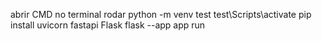 abrir CMD no terminal
rodar 
python -m venv test
test\Scripts\activate
pip install uvicorn fastapi Flask
flask --app app run